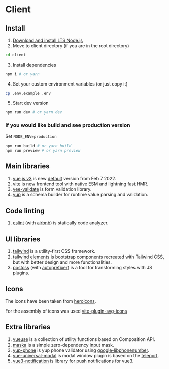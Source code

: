 # Client

## Install

1. [Download and install LTS Node.js](https://nodejs.org/en/download/)
2. Move to client directory (if you are in the root directory)
```sh
cd client
```
3. Install dependencies 
```sh
npm i # or yarn
```
4. Set your custom environment variables (or just copy it)
```sh
cp .env.example .env
```
5. Start dev version
```sh
npm run dev # or yarn dev
```

### If you would like build and see production version

Set `NODE_ENV=production`

```sh
npm run build # or yarn build
npm run preview # or yarn preview
```

## Main libraries

1. [vue.js v3](https://vuejs.org/) is new [default](https://blog.vuejs.org/posts/vue-3-as-the-new-default.html) version from Feb 7 2022. 
2. [vite](https://vitejs.dev/) is new frontend tool with native ESM and lightning fast HMR.
3. [vee-validate](https://vee-validate.logaretm.com/v4/) is form validation library.
4. [yup](https://github.com/jquense/yup) is a schema builder for runtime value parsing and validation.

## Code linting

1. [eslint](https://eslint.org/) (with [airbnb](https://www.npmjs.com/package/eslint-config-airbnb)) is statically code analyzer.

## UI libraries

1. [tailwind](https://tailwindcss.com/) is a utility-first CSS framework.
2. [tailwind elements](https://tailwind-elements.com/) is bootstrap components recreated with Tailwind CSS, but with better design and more functionalities.
3. [postcss](https://postcss.org/) (with [autoprefixer](https://github.com/postcss/autoprefixer)) is a tool for transforming styles with JS plugins.

## Icons

The icons have been taken from [heroicons](https://heroicons.com/).

For the assembly of icons was used [vite-plugin-svg-icons](https://github.com/vbenjs/vite-plugin-svg-icons)

## Extra libraries

1. [vueuse](https://vueuse.org/) is a collection of utility functions based on Composition API.
2. [maska](https://github.com/beholdr/maska) is a simple zero-dependency input mask.
3. [yup-phone](https://github.com/abhisekp/yup-phone) is yup phone validator using [google-libphonenumber](https://memoryleak.dev/google-libphonenumber/).
4. [vue-universal-modal](https://github.com/hoiheart/vue-universal-modal) is modal window plugin is based on the [teleport](https://vuejs.org/guide/built-ins/teleport.html).
5. [vue3-notification](https://github.com/kyvg/vue3-notification) is library for push notifications for vue3.
